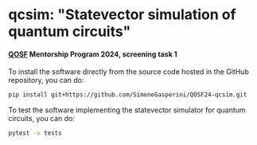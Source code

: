 # qcsim: "Statevector simulation of quantum circuits"
#### [QOSF](https://qosf.org/) Mentorship Program 2024, screening task 1

To install the software directly from the source code hosted in the GitHub repository, you can do:
```bash
pip install git+https://github.com/SimoneGasperini/QOSF24-qcsim.git
```

To test the software implementing the statevector simulator for quantum circuits, you can do:
```bash
pytest -v tests
```
